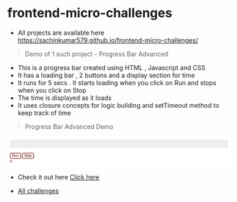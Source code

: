 # frontend-micro-challenges

- All projects are available here https://sachinkumar579.github.io/frontend-micro-challenges/


> Demo of 1 such project - Progress Bar Advanced

- This is a progress bar created using HTML , Javascript and CSS
- It has a loading bar , 2 buttons and a display section for time
- It runs for 5 secs . It starts loading when you click on Run and stops when you click on Stop
- The time is displayed as it loads
- It uses closure concepts for logic building and setTimeout method to keep track of time

> Progress Bar Advanced Demo

![](./images/ProgressBarAdv.gif)

- Check it out here [Click here](https://sachinkumar579.github.io/frontend-micro-challenges/progress-bar-advanced/)

- [All challenges](https://sachinkumar579.github.io/frontend-micro-challenges/)
